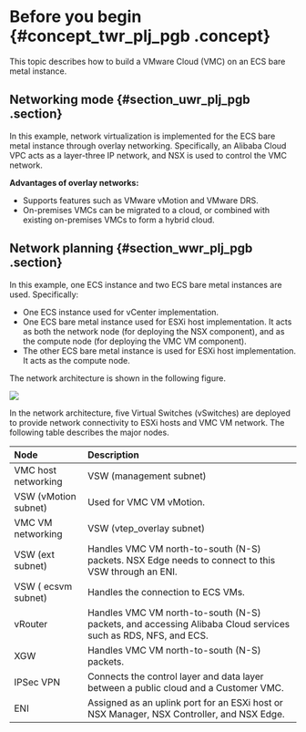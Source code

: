 # Before you begin {#concept_twr_plj_pgb .concept}

This topic describes how to build a VMware Cloud \(VMC\) on an ECS bare metal instance.

## Networking mode {#section_uwr_plj_pgb .section}

In this example, network virtualization is implemented for the ECS bare metal instance through overlay networking. Specifically, an Alibaba Cloud VPC acts as a layer-three IP network, and NSX is used to control the VMC network.

**Advantages of overlay networks:**

-   Supports features such as VMware vMotion and VMware DRS.
-   On-premises VMCs can be migrated to a cloud, or combined with existing on-premises VMCs to form a hybrid cloud.

## Network planning {#section_wwr_plj_pgb .section}

In this example, one ECS instance and two ECS bare metal instances are used. Specifically:

-   One ECS instance used for vCenter implementation.
-   One ECS bare metal instance used for ESXi host implementation. It acts as both the network node \(for deploying the NSX component\), and as the compute node \(for deploying the VMC VM component\).
-   The other ECS bare metal instance is used for ESXi host implementation. It acts as the compute node.

The network architecture is shown in the following figure.

![](http://static-aliyun-doc.oss-cn-hangzhou.aliyuncs.com/assets/img/83708/155921978238165_en-US.png)

In the network architecture, five Virtual Switches \(vSwitches\) are deployed to provide network connectivity to ESXi hosts and VMC VM network. The following table describes the major nodes.

|Node|Description|
|:---|:----------|
|VMC host networking|VSW \(management subnet\)|Handles management layer packets. Each ESXi host and the NSX components \(NSX Manager/NSX Controller/NSX Edge\) must connect to this VSW. Specifically, NSX Manager, NSX Controller, and NSX Edge are connected to this VSW in the form of ENI passthrough.|
|VSW \(vMotion subnet\)|Used for VMC VM vMotion.|
|VMC VM networking|VSW \(vtep\_overlay subnet\)|Handles VMC VM east-to-west \(E-W\) packets. Any ESXi host that acts as a compute node must connect to this VSW through an ENI. NSX Edge also needs to connect to this VSW through an ENI.|
|VSW \(ext subnet\)|Handles VMC VM north-to-south \(N-S\) packets. NSX Edge needs to connect to this VSW through an ENI.|
|VSW \( ecsvm subnet\)|Handles the connection to ECS VMs.|
|vRouter|Handles VMC VM north-to-south \(N-S\) packets, and accessing Alibaba Cloud services such as RDS, NFS, and ECS.|
|XGW|Handles VMC VM north-to-south \(N-S\) packets.|
|IPSec VPN|Connects the control layer and data layer between a public cloud and a Customer VMC.|
|ENI|Assigned as an uplink port for an ESXi host or NSX Manager, NSX Controller, and NSX Edge.|

